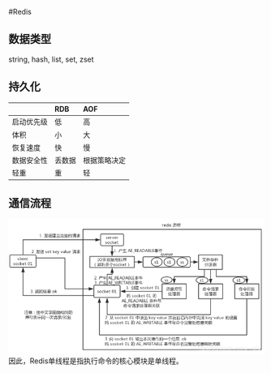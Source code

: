 #Redis

## 数据类型
string, hash, list, set, zset

## 持久化
|&nbsp;|RDB|AOF|
|-------|:---|:---|
|启动优先级|低|高|
|体积|小|大|
|恢复速度|快|慢|
|数据安全性|丢数据|根据策略决定|
|轻重|重|轻|

## 通信流程
![avatar](redis.png)
因此，Redis单线程是指执行命令的核心模块是单线程。